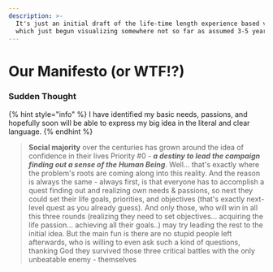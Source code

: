 ```yaml
---
description: >-
  It's just an initial draft of the life-time length experience based vision,
  which just begun visualizing somewhere not so far as assumed 3-5 years ago...
---
```


# Our Manifesto \(or WTF!?\)

### Sudden Thought

{% hint style="info" %}
I have identified my basic needs, passions, and hopefully soon will be able to express my big idea in the literal and clear language.
{% endhint %}

> **Social majority** over the centuries has grown around the idea of confidence in their lives Priority \#0 - _**a destiny to lead the campaign finding out a sense of the Human Being**_. Well... that's exactly where the problem's roots are coming along into this reality. And the reason is always the same - always first, is that everyone has to accomplish a quest finding out and realizing own needs & passions, so next they could set their life goals, priorities, and objectives \(that's exactly next-level quest as you already guess\). And only those, who will win in all this three rounds \(realizing they need to set objectives... acquiring the life passion... achieving all their goals..\) may try leading the rest to the initial idea. But the main fun is there are no stupid people left afterwards, who is willing to even ask such a kind of questions, thanking God they survived those three critical battles with the only unbeatable enemy - themselves



